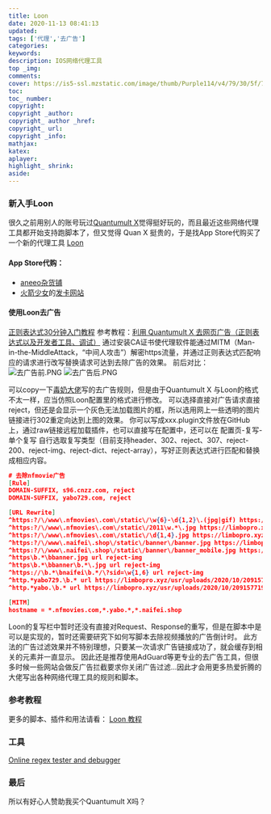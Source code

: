 ```yaml
---
title: Loon
date: 2020-11-13 08:41:13
updated:
tags: ['代理','去广告']
categories:
keywords:
description: IOS网络代理工具
top _img:
comments:
cover: https://is5-ssl.mzstatic.com/image/thumb/Purple114/v4/79/30/5f/79305f6e-de52-e79b-af5b-f202371866c5/AppIcon-0-0-1x_U007emarketing-0-0-0-7-0-0-sRGB-0-0-0-GLES2_U002c0-512MB-85-220-0-0.png/460x0w.png
toc:
toc_ number:
copyright:
copyright _author:
copyright_ author _href:
copyright_ url:
copyright _info:
mathjax:
katex:
aplayer:
highlight_ shrink:
aside:
---
```

### 新入手Loon
很久之前用别人的账号玩过[Quantumult X](https://apps.apple.com/us/app/quantumult-x/id1443988620?l=zh)觉得挺好玩的，而且最近这些网络代理工具都开始支持跑脚本了，但又觉得 Quan X 挺贵的，于是找App Store代购买了一个新的代理工具 [Loon](https://apps.apple.com/us/app/loon/id1373567447) 

#### App Store代购：
* [aneeo杂货铺](https://buy.aneeo.com/)
* [火箭少女](https://t.me/RocketGirls_bot)的[发卡网站](https://www.rocketgirls.space/product/)

#### 使用Loon去广告
[正则表达式30分钟入门教程](https://deerchao.cn/tutorials/regex/regex.htm)
参考教程：[利用 Quantumult X 去网页广告（正则表达式以及开发者工具、调试）](https://limbopro.xyz/archives/12782.html)
通过安装CA证书使代理软件能通过MITM（Man-in-the-MiddleAttack，“中间人攻击”）解密https流量，并通过正则表达式匹配响应的请求进行改写替换请求可达到去除广告的效果。
前后对比：
![去广告前.PNG](https://i.loli.net/2020/11/19/2cBxbgt6kf9MX4I.jpg)
![去广告后.PNG](https://i.loli.net/2020/11/19/yKPzolw2FtuD49b.jpg)

可以copy一下[毒奶大佬](https://limbopro.xyz/)写的去广告规则，但是由于Quantumult X 与Loon的格式不太一样，应当仿照Loon配置里的格式进行修改。
可以选择直接对广告请求直接reject，但还是会显示一个灰色无法加载图片的框，所以选用网上一些透明的图片链接进行302重定向达到上图的效果。
你可以写成xxx.plugin文件放在GitHub上，通过raw链接远程加载插件，也可以直接写在配置中，还可以在 配置页-复写-单个复写 自行选取复写类型（目前支持header、302、reject、307、reject-200、reject-img、reject-dict、reject-array），写好正则表达式进行匹配和替换成相应内容。
```JSON
# 去除nfmovie广告
[Rule]
DOMAIN-SUFFIX, s96.cnzz.com, reject
DOMAIN-SUFFIX, yabo729.com, reject

[URL Rewrite]
^https:?/\/www\.nfmovies\.com\/static\/\w{6}-\d{1,2}\.(jpg|gif) https://limbopro.xyz/usr/uploads/2020/10/2091577197.png 302
^https:?/\/www\.nfmovies\.com\/static\/2011\w.*\.jpg https://limbopro.xyz/usr/uploads/2020/10/2091577197.png 302
^https:?/\/www\.nfmovies\.com\/static\/\d{1,4}.jpg https://limbopro.xyz/usr/uploads/2020/10/2091577197.png 302
^https:?/\/www\.naifei\.shop\/static\/banner\/banner.jpg https://limbopro.xyz/usr/uploads/2020/10/2091577197.png 302
^https:?/\/www\.naifei\.shop\/static\/banner\/banner_mobile.jpg https://limbopro.xyz/usr/uploads/2020/10/2091577197.png 302
^https\b.*\bbanner.jpg url reject-img
^https\b.*\bbanner\b.*\.jpg url reject-img
^https://\b.*\bnaifei\b.*/\?sid=\w{1,6} url reject-img
^http.*yabo729.\b.* url https://limbopro.xyz/usr/uploads/2020/10/2091577197.png 302
^http.*yabo.\b.* url https://limbopro.xyz/usr/uploads/2020/10/2091577197.png 302

[MITM]
hostname = *.nfmovies.com,*.yabo.*,*.naifei.shop
```
Loon的复写栏中暂时还没有直接对Request、Response的重写，但是在脚本中是可以是实现的，暂时还需要研究下如何写脚本去除视频播放的广告倒计时。
此方法的广告过滤效果并不特别理想，只要某一次请求广告链接成功了，就会缓存到相关的元素并一直显示。
因此还是推荐使用AdGuard等更专业的去广告工具，但很多时候一些网站会做反广告拦截要求你关闭广告过滤...因此才会用更多热爱折腾的大佬写出各种网络代理工具的规则和脚本。
### 参考教程
更多的脚本、插件和用法请看：
[Loon 教程](https://github.com/chiupam/tutorial/blob/master/Loon/Plus/README.md)

### 工具
[Online regex tester and debugger](https://regex101.com/)

### 最后
所以有好心人赞助我买个Quantumult X吗？